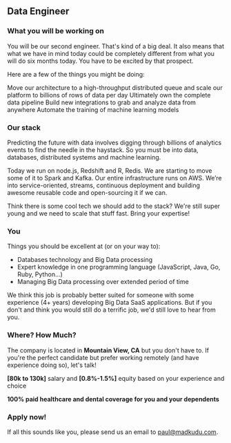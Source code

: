 ## Data Engineer

### What you will be working on
You will be our second engineer. That's kind of a big deal. It also means that what we have in mind today could be completely different from what you will do six months today. You have to be excited by that prospect.

Here are a few of the things you might be doing:

Move our architecture to a high-throughput distributed queue and scale our platform to billions of rows of data per day
Ultimately own the complete data pipeline
Build new integrations to grab and analyze data from anywhere
Automate the training of machine learning models

### Our stack

Predicting the future with data involves digging through billions of analytics events to find the needle in the haystack. So you must be into data, databases, distributed systems and machine learning.

Today we run on node.js, Redshift and R, Redis. We are starting to move some of it to Spark and Kafka. Our entire infrastructure runs on AWS. We’re into service-oriented, streams, continuous deployment and building awesome reusable code and open-sourcing it if we can.

Think there is some cool tech we should add to the stack? We're still super young and we need to scale that stuff fast. Bring your expertise!

### You
Things you should be excellent at (or on your way to):

* Databases technology and Big Data processing
* Expert knowledge in one programming language (JavaScript, Java, Go, Ruby, Python...)
* Managing Big Data processing over extended period of time

We think this job is probably better suited for someone with some experience (4+ years) developing Big Data SaaS applications. But if you don't and think you would still do a terrific job, we'd still love to hear from you.

### Where? How Much?
The company is located in **Mountain View, CA** but you don't have to. If you're the perfect candidate but prefer working remotely (and have experience doing so), let's talk!

**[80k to 130k]** salary and **[0.8%-1.5%]** equity based on your experience and choice

**100% paid healthcare and dental coverage for you and your dependents**

### Apply now!

If all this sounds like you, please send us an email to [paul@madkudu.com](mailto:paul@madkudu.com).
